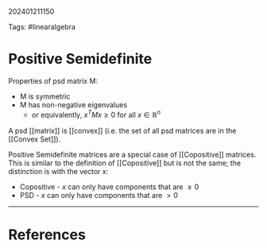 202401211150

Tags: #linearalgebra 

# Positive Semidefinite
Properties of psd matrix M:
- M is symmetric
- M has non-negative eigenvalues
	- or equivalently, $x^TMx \geq 0$ for all $x \in \mathbb{R}^n$

A psd [[matrix]] is [[convex]] (i.e. the set of all psd matrices are in the [[Convex Set]]).

Positive Semidefinite matrices are a special case of [[Copositive]] matrices.
This is similar to the definition of [[Copositive]] but is not the same; the distinction is with the vector $x$:
- Copositive - $x$ can only have components that are $\geq 0$
- PSD - $x$ can only have components that are $\gt 0$

---
# References
